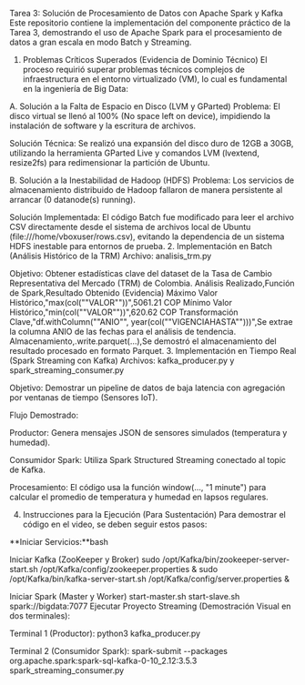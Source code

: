 Tarea 3: Solución de Procesamiento de Datos con Apache Spark y Kafka
Este repositorio contiene la implementación del componente práctico de la Tarea 3, demostrando el uso de Apache Spark para el procesamiento de datos a gran escala en modo Batch y Streaming.
1. Problemas Críticos Superados (Evidencia de Dominio Técnico)
El proceso requirió superar problemas técnicos complejos de infraestructura en el entorno virtualizado (VM), lo cual es fundamental en la ingeniería de Big Data:

A. Solución a la Falta de Espacio en Disco (LVM y GParted)
Problema: El disco virtual se llenó al 100% (No space left on device), impidiendo la instalación de software y la escritura de archivos.

Solución Técnica: Se realizó una expansión del disco duro de 12GB a 30GB, utilizando la herramienta GParted Live y comandos LVM (lvextend, resize2fs) para redimensionar la partición de Ubuntu.

B. Solución a la Inestabilidad de Hadoop (HDFS)
Problema: Los servicios de almacenamiento distribuido de Hadoop fallaron de manera persistente al arrancar (0 datanode(s) running).

Solución Implementada: El código Batch fue modificado para leer el archivo CSV directamente desde el sistema de archivos local de Ubuntu (file:///home/vboxuser/rows.csv), evitando la dependencia de un sistema HDFS inestable para entornos de prueba.
2. Implementación en Batch (Análisis Histórico de la TRM)
Archivo: analisis_trm.py

Objetivo: Obtener estadísticas clave del dataset de la Tasa de Cambio Representativa del Mercado (TRM) de Colombia.
Análisis Realizado,Función de Spark,Resultado Obtenido (Evidencia)
Máximo Valor Histórico,"max(col(""VALOR""))",5061.21 COP
Mínimo Valor Histórico,"min(col(""VALOR""))",620.62 COP
Transformación Clave,"df.withColumn(""ANIO"", year(col(""VIGENCIAHASTA"")))",Se extrae la columna ANIO de las fechas para el análisis de tendencia.
Almacenamiento,.write.parquet(...),Se demostró el almacenamiento del resultado procesado en formato Parquet.
3. Implementación en Tiempo Real (Spark Streaming con Kafka)
Archivos: kafka_producer.py y spark_streaming_consumer.py

Objetivo: Demostrar un pipeline de datos de baja latencia con agregación por ventanas de tiempo (Sensores IoT).

Flujo Demostrado:

Productor: Genera mensajes JSON de sensores simulados (temperatura y humedad).

Consumidor Spark: Utiliza Spark Structured Streaming conectado al topic de Kafka.

Procesamiento: El código usa la función window(..., "1 minute") para calcular el promedio de temperatura y humedad en lapsos regulares.

4. Instrucciones para la Ejecución (Para Sustentación)
Para demostrar el código en el video, se deben seguir estos pasos:

**Iniciar Servicios:**bash

Iniciar Kafka (ZooKeeper y Broker)
sudo /opt/Kafka/bin/zookeeper-server-start.sh /opt/Kafka/config/zookeeper.properties & sudo /opt/Kafka/bin/kafka-server-start.sh /opt/Kafka/config/server.properties &

Iniciar Spark (Master y Worker)
start-master.sh start-slave.sh spark://bigdata:7077
Ejecutar Proyecto Streaming (Demostración Visual en dos terminales):

Terminal 1 (Productor): python3 kafka_producer.py

Terminal 2 (Consumidor Spark): spark-submit --packages org.apache.spark:spark-sql-kafka-0-10_2.12:3.5.3 spark_streaming_consumer.py


